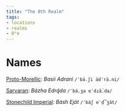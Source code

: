 ```yaml
---
title: "The 0th Realm"
tags:
- locations
- realms
- 0°e
---
```


# Names
[Proto-Morellic](languages/morellic/proto-morellic.md): *Basii Adrani* `/ˈbä.ʃi ädˈrä.ni/`

[Sarvaran](languages/morellic/sarvaran/sarvaran.md): *Bázha Edrą́da* `/ˈbá.ʒa eˈdɾã́.da/`

[Stonechild Imperial](languages/morellic/sarvaran/stonechild-imperial/stonehild-imperial.md): *Básh Eját* `/ˈbáʃ eˈd̠͡ʒát/`